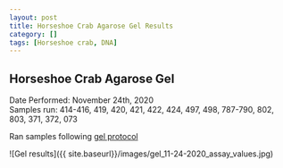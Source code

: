 ```yaml
---
layout: post
title: Horseshoe Crab Agarose Gel Results
category: []
tags: [Horseshoe crab, DNA]
---
```

## Horseshoe Crab Agarose Gel
Date Performed: November 24th, 2020\
Samples run: 414-416, 419, 420, 421, 422, 424, 497, 498, 787-790, 802, 803, 371, 372, 073

Ran samples following [gel protocol](https://njameral.github.io/Ameral_Lab_Notebook/Horseshoe-Crab-Gel_Protocol/)

![Gel results]({{ site.baseurl}}/images/gel_11-24-2020_assay_values.jpg)
